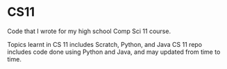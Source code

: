 # CS11
Code that I wrote for my high school Comp Sci 11 course.

Topics learnt in CS 11 includes Scratch, Python, and Java
CS 11 repo includes code done using Python and Java, and may updated from time to time.

